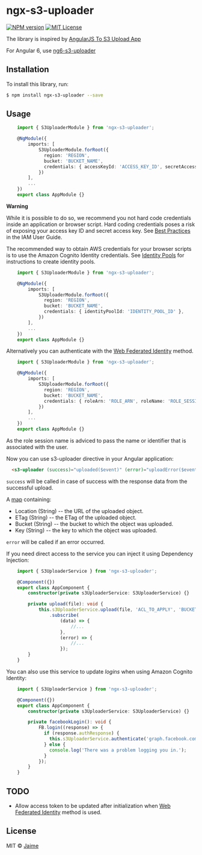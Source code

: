 # ngx-s3-uploader

[![NPM version][npm-version-image]][npm-url] [![MIT License][license-image]][license-url]

The library is inspired by [AngularJS To S3 Upload App][angular-s3-upload-url]

For Angular 6, use [ng6-s3-uploader][ng6-s3-uploader-url]

## Installation

To install this library, run:

```bash
$ npm install ngx-s3-uploader --save
```

## Usage

```typescript
    import { S3UploaderModule } from 'ngx-s3-uploader';

    @NgModule({
        imports: [
            S3UploaderModule.forRoot({
              region: 'REGION',
              bucket: 'BUCKET_NAME',
              credentials: { accessKeyId: 'ACCESS_KEY_ID', secretAccessKey: 'SECRET_ACCESS_KEY' },
            })
        ],
        ...
    })
    export class AppModule {}
```

**Warning**

While it is possible to do so, we recommend you not hard code credentials inside an application or browser script. Hard coding credentials poses a risk of exposing your access key ID and secret access key. See [Best Practices][aws-docs-iam-best-practices] in the IAM User Guide.

The recommended way to obtain AWS credentials for your browser scripts is to use the Amazon Cognito Identity credentials. See [Identity Pools][aws-docs-identity-pools] for instructions to create identity pools.

```typescript
    import { S3UploaderModule } from 'ngx-s3-uploader';

    @NgModule({
        imports: [
            S3UploaderModule.forRoot({
              region: 'REGION',
              bucket: 'BUCKET_NAME',
              credentials: { identityPoolId: 'IDENTITY_POOL_ID' },
            })
        ],
        ...
    })
    export class AppModule {}
```

Alternatively you can authenticate with the [Web Federated Identity][aws-docs-federated] method.

```typescript
    import { S3UploaderModule } from 'ngx-s3-uploader';

    @NgModule({
        imports: [
            S3UploaderModule.forRoot({
              region: 'REGION',
              bucket: 'BUCKET_NAME',
              credentials: { roleArn: 'ROLE_ARN', roleName: 'ROLE_SESSION_NAME', providerId: 'PROVIDER_ID', token: 'ACCESS_TOKEN' },
            })
        ],
        ...
    })
    export class AppModule {}
```
As the role session name is adviced to pass the name or identifier that is associated with the user.

Now you can use s3-uploader directive in your Angular application:

```html
  <s3-uploader (success)="uploaded($event)" (error)="uploadError($event)"></s3-uploader>
```

`success` will be called in case of success with the response data from the successful upload.

A [map][aws-upload-property-url] containing:

- Location (String) -- the URL of the uploaded object.
- ETag (String) -- the ETag of the uploaded object.
- Bucket (String) -- the bucket to which the object was uploaded.
- Key (String) -- the key to which the object was uploaded.

`error` will be called if an error occurred.

If you need direct access to the service you can inject it using Dependency Injection:

```typescript
    import { S3UploaderService } from 'ngx-s3-uploader';

    @Component({})
    export class AppComponent {
        constructor(private s3UploaderService: S3UploaderService) {}

        private upload(file): void {
            this.s3UploaderService.upload(file, 'ACL_TO_APPLY', 'BUCKET_NAME<optional>')
                .subscribe(
                    (data) => {
                        //...
                    },
                    (error) => {
                        //...
                    });
        }
    }
```

You can also use this service to update _logins_ when using Amazon Cognito Identity:

```typescript
    import { S3UploaderService } from 'ngx-s3-uploader';

    @Component({})
    export class AppComponent {
        constructor(private s3UploaderService: S3UploaderService) {}

        private facebookLogin(): void {
            FB.login((response) => {
              if (response.authResponse) {
                this.s3UploaderService.authenticate('graph.facebook.com', response.authResponse.accessToken);
              } else {
                console.log('There was a problem logging you in.');
              }
            });
        }
    }
```


## TODO
- Allow access token to be updated after initialization when [Web Federated Identity][aws-docs-federated] method is used.

## License

MIT © [Jaime](mailto:jaime.glez.pacheco@gmail.com)

[ng6-s3-uploader-url]: https://github.com/jgpacheco/ng6-s3-uploader
[angular-s3-upload-url]: https://github.com/cheynewallace/angular-s3-upload
[aws-developer-guide-url]: http://docs.aws.amazon.com/sdk-for-javascript/v2/developer-guide/getting-started.html
[aws-docs-iam-best-practices]: http://docs.aws.amazon.com/IAM/latest/UserGuide/best-practices.html#grant-least-privilege.html
[aws-docs-identity-pools]: http://docs.aws.amazon.com/cognito/latest/developerguide/identity-pools.html
[aws-docs-federated]: http://docs.aws.amazon.com/sdk-for-javascript/v2/developer-guide/loading-browser-credentials-federated-id.html
[aws-upload-property-url]: http://docs.aws.amazon.com/AWSJavaScriptSDK/latest/AWS/S3.html#upload-property
[license-image]: https://img.shields.io/npm/l/express.svg?style=flat
[license-url]: LICENSE
[npm-url]: https://www.npmjs.com/package/ngx-s3-uploader
[npm-version-image]: https://badge.fury.io/js/ngx-s3-uploader.svg
